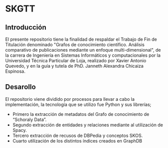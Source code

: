 # SKGTT 
## Introducción
El presente repositorio tiene la finalidad de respaldar el Trabajo de Fin de Titulación denominado "Grafos de conocimiento científico. Análisis comparativo de publicaciones mediante un enfoque multi-dimensional", de la carrera de Ingeniería en Sistemas Informáticos y computacionales por la Universidad Técnica Particular de Loja, realizado por Xavier Antonio Quevedo, y en la guía y tutela de PhD. Janneth Alexandra Chicaiza Espinosa.
## Desarollo
El repositorio viene dividido por procesos para llevar a cabo la implementación, la tecnología que se utilizo fue Python y sus librerías;
* Primero la extracción de metadatos del Grafo de conocimiento de “Schoraly Data”.
* Segundo extracción de entidades y relaciones mediante al utilización de Spacy.
* Tercero extracción de recusos de DBPedia y conceptos SKOS.
* Cuarto utilización de los distintos índices creados en GraphDB
